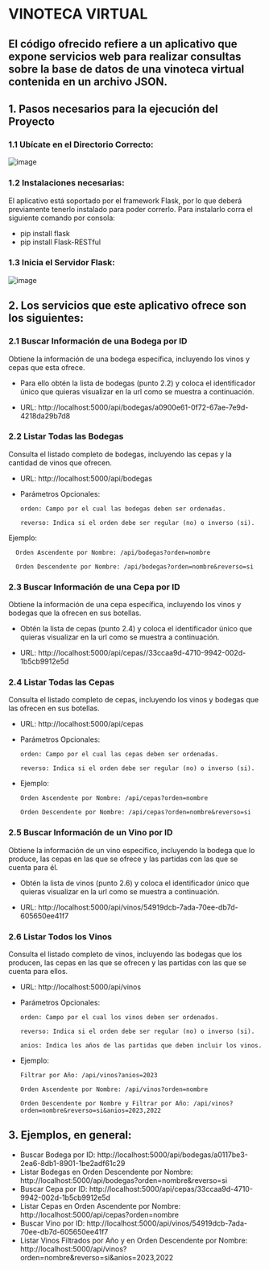 # VINOTECA VIRTUAL

## El código ofrecido refiere a un aplicativo que expone servicios web para realizar consultas sobre la base de datos de una vinoteca virtual contenida en un archivo JSON.

## 1. Pasos necesarios para la ejecución del Proyecto 

### 1.1 Ubícate en el Directorio Correcto:

![image](https://github.com/user-attachments/assets/2bef4545-ff2d-4ffb-a13c-d8804a45a280)

### 1.2 Instalaciones necesarias: 

El aplicativo está soportado por el framework Flask, por lo que deberá previamente tenerlo instalado para poder correrlo. Para instalarlo corra el siguiente comando por consola:

   - pip install flask
   - pip install Flask-RESTful

### 1.3 Inicia el Servidor Flask:

![image](https://github.com/user-attachments/assets/8a275eb1-efcd-4ba7-b012-342df2ac52fd)

## 2. Los servicios que este aplicativo ofrece son los siguientes:

### 2.1 Buscar Información de una Bodega por ID

Obtiene la información de una bodega específica, incluyendo los vinos y cepas que esta ofrece.

- Para ello obtén la lista de bodegas (punto 2.2) y coloca el identificador único que quieras visualizar en la url como se muestra a continuación.  

- URL: http://localhost:5000/api/bodegas/a0900e61-0f72-67ae-7e9d-4218da29b7d8

### 2.2 Listar Todas las Bodegas

Consulta el listado completo de bodegas, incluyendo las cepas y la cantidad de vinos que ofrecen.

- URL: http://localhost:5000/api/bodegas

- Parámetros Opcionales:

      orden: Campo por el cual las bodegas deben ser ordenadas.

      reverso: Indica si el orden debe ser regular (no) o inverso (si).

Ejemplo:

      Orden Ascendente por Nombre: /api/bodegas?orden=nombre
  
      Orden Descendente por Nombre: /api/bodegas?orden=nombre&reverso=si

### 2.3 Buscar Información de una Cepa por ID

Obtiene la información de una cepa específica, incluyendo los vinos y bodegas que la ofrecen en sus botellas.

- Obtén la lista de cepas (punto 2.4) y coloca el identificador único que quieras visualizar en la url como se muestra a continuación.

- URL: http://localhost:5000/api/cepas//33ccaa9d-4710-9942-002d-1b5cb9912e5d

### 2.4 Listar Todas las Cepas

Consulta el listado completo de cepas, incluyendo los vinos y bodegas que las ofrecen en sus botellas.

- URL: http://localhost:5000/api/cepas

- Parámetros Opcionales:

      orden: Campo por el cual las cepas deben ser ordenadas.

      reverso: Indica si el orden debe ser regular (no) o inverso (si).

- Ejemplo:

      Orden Ascendente por Nombre: /api/cepas?orden=nombre

      Orden Descendente por Nombre: /api/cepas?orden=nombre&reverso=si

### 2.5 Buscar Información de un Vino por ID

Obtiene la información de un vino específico, incluyendo la bodega que lo produce, las cepas en las que se ofrece y las partidas con las que se cuenta para él.

- Obtén la lista de vinos (punto 2.6) y coloca el identificador único que quieras visualizar en la url como se muestra a continuación.

- URL: http://localhost:5000/api/vinos/54919dcb-7ada-70ee-db7d-605650ee41f7

### 2.6 Listar Todos los Vinos

Consulta el listado completo de vinos, incluyendo las bodegas que los producen, las cepas en las que se ofrecen y las partidas con las que se cuenta para ellos.

- URL: http://localhost:5000/api/vinos

- Parámetros Opcionales:

      orden: Campo por el cual los vinos deben ser ordenados.

      reverso: Indica si el orden debe ser regular (no) o inverso (si).

      anios: Indica los años de las partidas que deben incluir los vinos.

- Ejemplo:

      Filtrar por Año: /api/vinos?anios=2023

      Orden Ascendente por Nombre: /api/vinos?orden=nombre

      Orden Descendente por Nombre y Filtrar por Año: /api/vinos?orden=nombre&reverso=si&anios=2023,2022

## 3. Ejemplos, en general: 

- Buscar Bodega por ID: http://localhost:5000/api/bodegas/a0117be3-2ea6-8db1-8901-1be2adf61c29
- Listar Bodegas en Orden Descendente por Nombre: http://localhost:5000/api/bodegas?orden=nombre&reverso=si
- Buscar Cepa por ID: http://localhost:5000/api/cepas/33ccaa9d-4710-9942-002d-1b5cb9912e5d
- Listar Cepas en Orden Ascendente por Nombre: http://localhost:5000/api/cepas?orden=nombre
- Buscar Vino por ID: http://localhost:5000/api/vinos/54919dcb-7ada-70ee-db7d-605650ee41f7  
- Listar Vinos Filtrados por Año y en Orden Descendente por Nombre: http://localhost:5000/api/vinos?orden=nombre&reverso=si&anios=2023,2022









